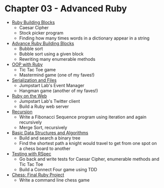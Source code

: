# Chapter 03 - Advanced Ruby

- [Ruby Building Blocks](https://github.com/craftykate/odin-project/tree/master/Chapter_03-Advanced_Ruby/ruby_building_blocks)
    - Caesar Cipher
    - Stock picker program
    - Finding how many times words in a dictionary appear in a string
- [Advance Ruby Building Blocks](https://github.com/craftykate/odin-project/tree/master/Chapter_03-Advanced_Ruby/advanced_building_blocks)
    - Bubble sort
    - Bubble sort using a given block
    - Rewriting many enumerable methods
- [OOP with Ruby](https://github.com/craftykate/odin-project/tree/master/Chapter_03-Advanced_Ruby/oop_with_ruby)
    - Tic Tac Toe game
    - Mastermind game (one of my faves!)
- [Serialization and Files](https://github.com/craftykate/odin-project/tree/master/Chapter_03-Advanced_Ruby/serialization_and_files)
    - Jumpstart Lab's Event Manager
    - Hangman game (another of my faves!)
- [Ruby on the Web](https://github.com/craftykate/odin-project/tree/master/Chapter_03-Advanced_Ruby/ruby_on_the_web)
    - Jumpstart Lab's Twitter client
    - Build a Ruby web server
- [Recursion](https://github.com/craftykate/odin-project/tree/master/Chapter_03-Advanced_Ruby/recursion)
    - Write a Fibonacci Sequence program using iteration and again recursively
    - Merge Sort, recursively
- [Basic Data Structures and Algorithms](https://github.com/craftykate/odin-project/tree/master/Chapter_03-Advanced_Ruby/data_structures_and_algorithms)
    - Build and search a binary tree
    - Find the shortest path a knight would travel to get from one spot on a chess board to another
- [Testing with RSpec](https://github.com/craftykate/odin-project/tree/master/Chapter_03-Advanced_Ruby/testing_with_rspec)
    - Go back and write tests for Caesar Cipher, enumerable methods and Tic Tac Toe
    - Build a Connect Four game using TDD
- [Chess: Final Ruby Project](https://github.com/craftykate/odin-project/tree/master/Chapter_03-Advanced_Ruby/chess)
    - Write a command line chess game